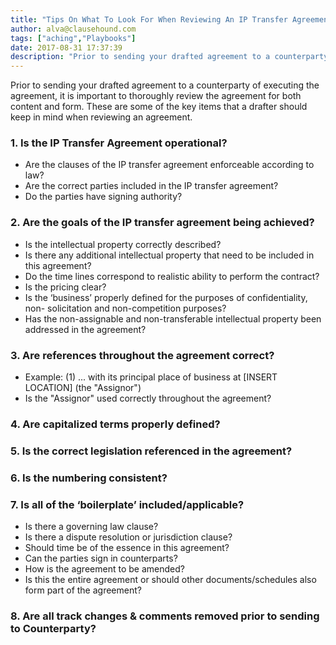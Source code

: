 ```yaml
---
title: "Tips On What To Look For When Reviewing An IP Transfer Agreement"
author: alva@clausehound.com
tags: ["aching","Playbooks"]
date: 2017-08-31 17:37:39
description: "Prior to sending your drafted agreement to a counterparty of executing the agreement, it is important to thoroughly review the agreement for both content and form. These are some of the key items that a drafter should keep in mind when reviewing an agreement." 
---
```


Prior to sending your drafted agreement to a counterparty of executing the agreement, it is important to thoroughly review the agreement for both content and form. These are some of the key items that a drafter should keep in mind when reviewing an agreement. 

 

### 1. Is the IP Transfer Agreement operational?

- Are the clauses of the IP transfer agreement enforceable according to law?
- Are the correct parties included in the IP transfer agreement?
- Do the parties have signing authority?

 

### 2. Are the goals of the IP transfer agreement being achieved?

- Is the intellectual property correctly described?
- Is there any additional intellectual property that need to be included in this agreement?
- Do the time lines correspond to realistic ability to perform the contract?
- Is the pricing clear?
- Is the ‘business’ properly defined for the purposes of confidentiality, non- solicitation and non-competition purposes?
- Has the non-assignable and non-transferable intellectual property been addressed in the agreement?

 

### 3. Are references throughout the agreement correct?

- Example: (1) ... with its principal place of business at [INSERT LOCATION] (the "Assignor")
- Is the "Assignor" used correctly throughout the agreement?

 

### 4. Are capitalized terms properly defined?

 

### 5. Is the correct legislation referenced in the agreement? 

 

### 6. Is the numbering consistent? 

 

### 7. Is all of the ‘boilerplate’ included/applicable?

 

- Is there a governing law clause?
- Is there a dispute resolution or jurisdiction clause?
- Should time be of the essence in this agreement?
- Can the parties sign in counterparts?
- How is the agreement to be amended?
- Is this the entire agreement or should other documents/schedules also form part of the agreement?

 

### 8. Are all track changes & comments removed prior to sending to Counterparty?
